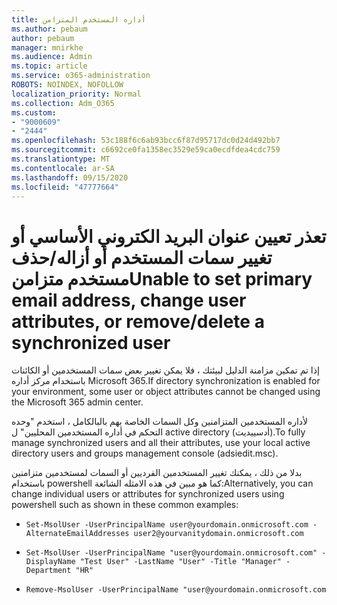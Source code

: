 ```yaml
---
title: أداره المستخدم المتزامن
ms.author: pebaum
author: pebaum
manager: mnirkhe
ms.audience: Admin
ms.topic: article
ms.service: o365-administration
ROBOTS: NOINDEX, NOFOLLOW
localization_priority: Normal
ms.collection: Adm_O365
ms.custom:
- "9000609"
- "2444"
ms.openlocfilehash: 53c188f6c6ab93bcc6f87d95717dc0d24d492bb7
ms.sourcegitcommit: c6692ce0fa1358ec3529e59ca0ecdfdea4cdc759
ms.translationtype: MT
ms.contentlocale: ar-SA
ms.lasthandoff: 09/15/2020
ms.locfileid: "47777664"
---
```

# <a name="unable-to-set-primary-email-address-change-user-attributes-or-removedelete-a-synchronized-user"></a><span data-ttu-id="b8821-102">تعذر تعيين عنوان البريد الكتروني الأساسي أو تغيير سمات المستخدم أو أزاله/حذف مستخدم متزامن</span><span class="sxs-lookup"><span data-stu-id="b8821-102">Unable to set primary email address, change user attributes, or remove/delete a synchronized user</span></span>

<span data-ttu-id="b8821-103">إذا تم تمكين مزامنة الدليل لبيئتك ، فلا يمكن تغيير بعض سمات المستخدمين أو الكائنات باستخدام مركز أداره Microsoft 365.</span><span class="sxs-lookup"><span data-stu-id="b8821-103">If directory synchronization is enabled for your environment, some user or object attributes cannot be changed using the Microsoft 365 admin center.</span></span>

<span data-ttu-id="b8821-104">لأداره المستخدمين المتزامنين وكل السمات الخاصة بهم بالبالكامل ، استخدم "وحده التحكم في أداره المستخدمين المحليين" ل active directory (أدسييديت).</span><span class="sxs-lookup"><span data-stu-id="b8821-104">To fully manage synchronized users and all their attributes, use your local active directory users and groups management console (adsiedit.msc).</span></span>  

<span data-ttu-id="b8821-105">بدلا من ذلك ، يمكنك تغيير المستخدمين الفرديين أو السمات لمستخدمين متزامنين باستخدام powershell كما هو مبين في هذه الامثله الشائعة:</span><span class="sxs-lookup"><span data-stu-id="b8821-105">Alternatively, you can change individual users or attributes for synchronized users using powershell such as shown in these common examples:</span></span> 
- `Set-MsolUser -UserPrincipalName user@yourdomain.onmicrosoft.com -AlternateEmailAddresses user2@yourvanitydomain.onmicrosoft.com`

- `Set-MsolUser -UserPrincipalName "user@yourdomain.onmicrosoft.com" -DisplayName "Test User" -LastName "User" -Title "Manager" -Department "HR"`

- `Remove-MsolUser -UserPrincipalName "user@yourdomain.onmicrosoft.com`
